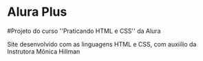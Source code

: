 # Alura Plus

#Projeto do curso ''Praticando HTML e CSS'' da Alura

Site desenvolvido com as linguagens HTML e CSS, com auxiílio da Instrutora Mônica Hillman
